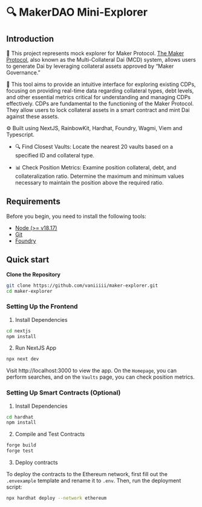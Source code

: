 # 🔍 MakerDAO Mini-Explorer

## Introduction

🧪 This project represents mock explorer for Maker Protocol. [The Maker Protocol](https://makerdao.com/en/whitepaper), also known as the Multi-Collateral Dai (MCD) system, allows users to generate Dai by leveraging collateral assets approved by “Maker Governance.”

🏦 This tool aims to provide an intuitive interface for exploring existing CDPs, focusing on providing real-time data regarding collateral types, debt levels, and other essential metrics critical for understanding and managing CDPs effectively. CDPs are fundamental to the functioning of the Maker Protocol. They allow users to lock collateral assets in a smart contract and mint Dai against these assets.

⚙️ Built using NextJS, RainbowKit, Hardhat, Foundry, Wagmi, Viem and Typescript.

- 🔍 Find Closest Vaults: Locate the nearest 20 vaults based on a specified ID and collateral type.

- 📊 Check Position Metrics: Examine position collateral, debt, and collateralization ratio.
  Determine the maximum and minimum values necessary to maintain the position above the required ratio.

## Requirements

Before you begin, you need to install the following tools:

- [Node (>= v18.17)](https://nodejs.org/en/download/)
- [Git](https://git-scm.com/downloads)
- [Foundry](https://book.getfoundry.sh/getting-started/installation)

## Quick start

**Clone the Repository**

```bash
git clone https://github.com/vaniiiii/maker-explorer.git
cd maker-explorer
```

### Setting Up the Frontend

1. Install Dependencies

```bash
cd nextjs
npm install
```

2. Run NextJS App

```bash
npx next dev
```

Visit http://localhost:3000 to view the app. On the `Homepage`, you can perform searches, and on the `Vaults` page, you can check position metrics.

### Setting Up Smart Contracts (Optional)

1. Install Dependencies

```bash
cd hardhat
npm install
```

2. Compile and Test Contracts

```bash
forge build
forge test
```

3. Deploy contracts

To deploy the contracts to the Ethereum network, first fill out the `.envexample` template and rename it to `.env`. Then, run the deployment script:

```bash
npx hardhat deploy --network ethereum
```
